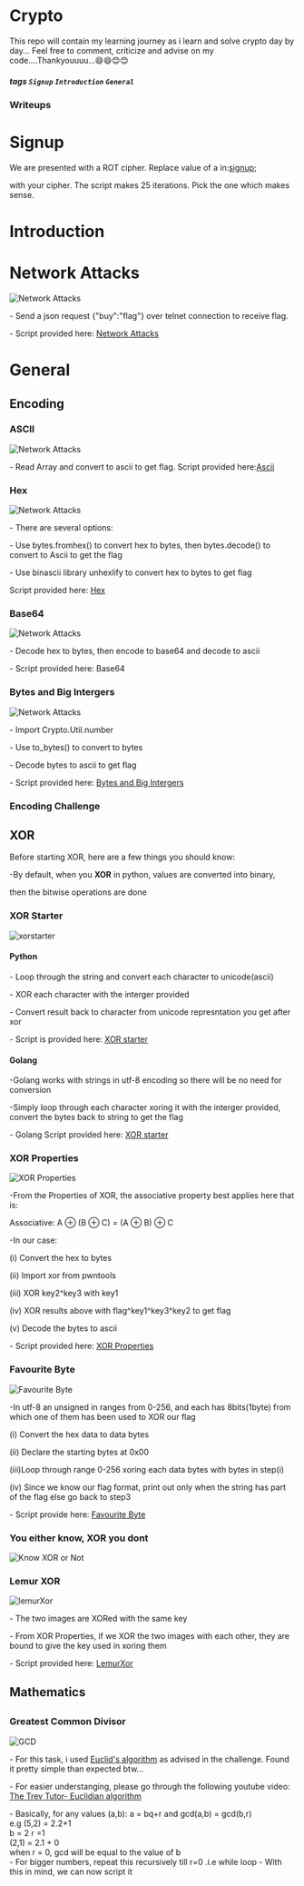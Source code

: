 # Crypto
This repo will contain my learning journey as i learn and solve crypto day by day...
Feel free to comment, criticize and advise on my code....Thankyouuuu...😄😄😊😊
##### tags `Signup` `Introduction` `General`
### Writeups

<h1>Signup</h1>
<p>We are presented with a ROT cipher. Replace value of a in:<a href="https://github.com/fesgic/Crypto/blob/main/Cryptohack.org/0.%20Signup/">signup;</a></p>
<p>with your cipher. The script makes 25 iterations. Pick the one which makes sense.</p>

<h1>Introduction<h1>
<h1>Network Attacks</h1>
<img src="./screenshots/network_attacks.png" alt="Network Attacks">
<p>- Send a json request {"buy":"flag"} over telnet connection to receive flag.</p>
<p>- Script provided here: <a href="https://github.com/fesgic/Crypto/blob/main/Cryptohack.org/1.%20Introduction/">Network Attacks</a></p>

<h1>General</h1>
<h2>Encoding</h2>
<h3>ASCII</h3>
<img src="./screenshots/ascii.png" alt="Network Attacks">
<p>- Read Array and convert to ascii to get flag. Script provided here:<a href="https://github.com/fesgic/Crypto/blob/main/Cryptohack.org/2.General/ASCII.py">Ascii</a> </p>

<h3>Hex</h3>
<img src="./screenshots/hex.png" alt="Network Attacks">
<p>- There are several options:
<p>- Use bytes.fromhex() to convert hex to bytes, then bytes.decode() to convert to Ascii to get the flag</p>
<p>- Use binascii library unhexlify to convert hex to bytes to get flag</p>
<p>Script provided here: <a href="https://github.com/fesgic/Crypto/blob/main/Cryptohack.org/2.General/hex.py">Hex</a></p>

<h3>Base64</h3>
<img src="./screenshots/base64.png" alt="Network Attacks">
<p>- Decode hex to bytes, then encode to base64 and decode to ascii</p>
<p> - Script provided here: <a href"https://github.com/fesgic/Crypto/blob/main/Cryptohack.org/2.General/encodebase.py">Base64</a></p>


<h3>Bytes and Big Intergers</h3>
<img src="./screenshots/bigbytesint.png" alt="Network Attacks">
<p>- Import Crypto.Util.number </p>
<p>- Use to_bytes() to convert to bytes</p>
<p>- Decode bytes to ascii to get flag</p>
<p> - Script provided here: <a href="https://github.com/fesgic/Crypto/blob/main/Cryptohack.org/2.General/bytesbigint.py">Bytes and Big Intergers</a></p>

<h3>Encoding Challenge</h3>

<h2>XOR</h2>
<p>Before starting XOR, here are a few things you should know:</p>
<p>-By default, when you <b>XOR</b> in python, values are converted into binary,</p>
<p> then the bitwise operations are done</>
<h3>XOR Starter</h3>
<img src="./screenshots/xorstarter.png" alt="xorstarter">
<h4>Python</h4>
<p>- Loop through the string and convert each character to unicode(ascii)</p>
<p>- XOR each character with the interger provided</p>
<p>- Convert result back to character from unicode represntation you get after xor</p>
<p>- Script is provided here: <a href="https://github.com/fesgic/Crypto/blob/main/Cryptohack.org/2.General/xorstarter.py">XOR starter</a></p>
<h4>Golang</h4>
<p>-Golang works with strings in utf-8 encoding so there will be no need for conversion</p>
<p>-Simply loop  through each character xoring it with the interger provided, convert the bytes back to string to get the flag</p>
<p>- Golang Script provided here: <a href="https://github.com/fesgic/Crypto/blob/main/Cryptohack.org/2.General/xorstarter.go">XOR starter</a></p>

<h3>XOR Properties</h3>
<img src="./screenshots/xor_properties.png" alt="XOR Properties">
<p>-From the Properties of XOR, the associative property best applies here that is: </p>
<p> <t><t>Associative: A ⊕ (B ⊕ C) = (A ⊕ B) ⊕ C </p>
<p>-In our case: </p>
<p>(i)   Convert the hex to bytes</p>
<p>(ii)  Import xor from pwntools</p>
<p>(iii) XOR key2^key3 with key1</p>
<p>(iv)  XOR results above with flag^key1^key3^key2 to get flag</p>
<p>(v)   Decode the bytes to ascii</p>
<p>- Script provided here: <a href="https://github.com/fesgic/Crypto/blob/main/Cryptohack.org/2.General/xor_properties.py">XOR Properties</a></p>

<h3>Favourite Byte</h3>
<img src="./screenshots/favourite_byte.png" alt="Favourite Byte">
<p>-In utf-8 an unsigned in ranges from 0-256, and each has 8bits(1byte) from which one of them has been used to XOR our flag</p>
<p>(i)  Convert the hex data to data bytes</p>
<p>(ii) Declare the starting bytes at 0x00</p>
<p>(iii)Loop through range 0-256 xoring each data bytes with bytes in step(i)</p>
<p>(iv) Since we know our flag format, print out only when the string has part of the flag else go back to step3</p>
<p>- Script provide here: <a href="https://github.com/fesgic/Crypto/blob/main/Cryptohack.org/2.General/favourite_byte.py">Favourite Byte</a></p>

<h3>You either know, XOR you dont</h3>
<img src="./screenshots/eitherKnowXor.png" alt="Know XOR or Not">
<p></p>

<h3>Lemur XOR</h3>
<img src="./screenshots/LemurXor.png" alt="lemurXor">
<p>- The two images are XORed with the same key</p>
<p>- From XOR Properties, if we XOR the two images with each other, they are bound to give the key used in xoring them</p>
<p>- Script provided here: <a href="https://github.com/fesgic/Crypto/blob/main/Cryptohack.org/2.General/lemurXor.sh">LemurXor</a></p>


<h2>Mathematics<h2>
<h3>Greatest Common Divisor</h3>
<img src="./screenshots/gcd.png" alt="GCD">
<p>- For this task, i used <a href="https://en.wikipedia.org/wiki/Euclidean_algorithm#Description">Euclid's algorithm</a> as advised in the challenge. Found it pretty simple than expected btw...</p>
<p>- For easier understanging, please go through the following youtube video: <a href="https://youtu.be/cOwyHTiW4KE">The Trev Tutor- Euclidian algorithm</a></p>
<p>- Basically, for any values (a,b): a = bq+r  and gcd(a,b) = gcd(b,r)<br>
e.g (5,2) = 2.2+1<br>
b = 2 r =1<br>
(2,1) = 2.1 + 0<br>
when r = 0, gcd will be equal to the value of b <br>
- For bigger numbers, repeat this recursively till r=0 .i.e while loop
- With this in mind, we can now script it <a href="https://github.com/fesgic/Crypto/blob/main/Cryptohack.org/2.General/Mathematics/gcd.py>Euclidean algorithm</a></p>

<h3>Extended GCD</h3>
